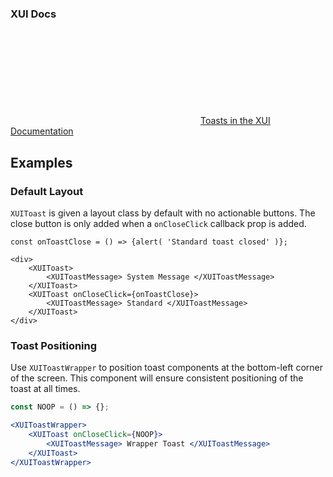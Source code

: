 ### XUI Docs

<div class="xui-margin-vertical">
	<div>
		<svg focusable="false" class="xui-icon xui-icon-inline xui-icon-large xui-icon-color-blue"> <use xlink:href="#xui-icon-bookmark" role="presentation"/></svg>
		<span><a href="../section-toast.html#toast-2">Toasts in the XUI Documentation</a></span>
	</div>
</div>

## Examples

### Default Layout

`XUIToast` is given a layout class by default with no actionable buttons. The close button is only added when a `onCloseClick` callback prop is added.

```
const onToastClose = () => {alert( 'Standard toast closed' )};

<div>
	<XUIToast>
		<XUIToastMessage> System Message </XUIToastMessage>
	</XUIToast>
	<XUIToast onCloseClick={onToastClose}>
		<XUIToastMessage> Standard </XUIToastMessage>
	</XUIToast>
</div>
```

### Toast Positioning

Use `XUIToastWrapper` to position toast components at the bottom-left corner of the screen. This component will ensure consistent positioning of the toast at all times.

```jsx
const NOOP = () => {};

<XUIToastWrapper>
    <XUIToast onCloseClick={NOOP}>
        <XUIToastMessage> Wrapper Toast </XUIToastMessage>
    </XUIToast>
</XUIToastWrapper>
```
